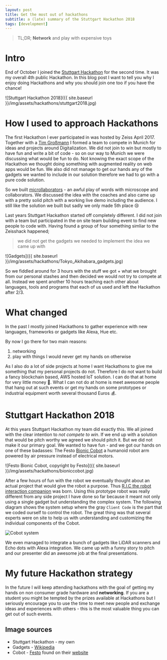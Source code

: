 ```yaml
---
layout: post
title: Get the most out of hackathons
subtitle: a (late) summary of the Stuttgart Hackathon 2018
tags: [development]
---
```


> TL;DR; **Network** and play with expensive toys

# Intro

End of October I joined the [Stuttgart Hackathon](https://www.hackathon-stuttgart.de/) for the second time. It was my overall 4th public Hackathon. In this blog post I want to tell you why I enjoy doing Hackathons and why you should join one too if you have the chance!

![Stuttgart Hackathon 2018]({{ site.baseurl }}/img/assets/hackathons/stuttgart2018.jpg)

# How I used to approach Hackathons

The first Hackathon I ever participated in was hosted by Zeiss April 2017. Together with a [Tim Großmann](github.com/timgrossmann) I formed a team to compete in Munich for ideas and projects around Digitalization. We did not join to win but mostly to have fun and write a bit of code - so on our way to Munich we were discussing what would be fun to do. Not knowing the exact scope of the Hackathon we thought doing something with augmented reality on web apps would be fun. We also did not manage to get our hands any of the gadgets we wanted to include in our solution therefore we had to go with a pure code solution.

So we built [microllaborators](https://github.com/anoff/microllaborators) - an awful play of words with microscope and collaborators. We discussed the idea with the coaches and also came up with a pretty solid pitch with a working live demo including the audience. I still like the solution we built but sadly we only made 5th place 😢

Last years Stuttgart Hackathon started off completely different. I did not join with a team but participated in the on site team building event to find new people to code with. Having found a group of four something simliar to the Zeisshack happened; 

> we did not get the gadgets we needed to implement the idea we came up with

![Gadgets]({{ site.baseurl }}/img/assets/hackathons/Tokyo_Akihabara_gadgets.jpg)

So we fiddled around for 3 hours with the stuff we got + what we brought from our personal stashes and then decided we would not try to compete at all. Instead we spent another 10 hours teaching each other about languages, tools and programs that each of us used and left the Hackathon after 2/3.

# What changed

In the past I mostly joined Hackathons to gather experience with new languages, frameworks or gadgets like Alexa, Hue etc. 

By now I go there for two main reasons:

1. networking
2. play with things I would never get my hands on otherwise

As I also do a lot of side projects at home I want Hackathons to give me something that my personal projects do not. Therefore I do not want to build a fancy blockchain based, AWS hosted IoT solution. I can do that at home for very little money 💸.
What I can not do at home is meet awesome people that hang out at such events or get my hands on some prototypes or industrial equipment worth several thousand Euros 💰.

# Stuttgart Hackathon 2018

At this years Stuttgart Hackathon my team did exactly this. We all joined with the clear intention to _not compete to win_. If we end up with a solution that would be pitch worthy we agreed we should pitch it. But we did not make it our primary goal. We wanted to have fun - and we got our hands on one of these badasses: The Festo [Bionic Cobot](https://www.festo.com/group/en/cms/12746.htm) a humanoid robot arm powered by air pressure instead of electrical motors.

![Festo Bionic Cobot, copyright by Festo]({{ site.baseurl }}/img/assets/hackathons/bioniccobot.jpg)

After a few hours of fun with the robot we eventually thought about an actual project that would give the robot a purpose. Thus [R.I.C the robot interaction companion](https://github.com/anoff/ric/) was born. Using this prototype robot was really different from any side project I have done so far because it meant not only using a single gadget but understanding the complex system. The following diagram shows the system setup where the gray `Client Code` is the part that we coded ourself to control the robot. The great thing was that several experts were on site to help us with understanding and customizing the individual components of the Cobot.

![Cobot system](https://camo.githubusercontent.com/d894c6fa7acc16193425edf1b75cf1bc400fa265/687474703a2f2f7777772e706c616e74756d6c2e636f6d2f706c616e74756d6c2f70726f78793f63616368653d6e6f267372633d68747470733a2f2f7261772e6769746875622e636f6d2f616e6f66662f7269632f6d61737465722f6173736574732f73797374656d2e69756d6c)

We even managed to integrate a bunch of gadgets like LiDAR scanners and Echo dots with Alexa integration. We came up with a funny story to pitch and our presenter did an awesome job at the final presentations.

# My future Hackathon strategy

In the future I will keep attending hackathons with the goal of getting my hands on non consumer grade hardware and **networking**. If you are a student you might be tempted by the prizes available at Hackathons but I seriously encourage you to use the time to meet new people and exchange ideas and experiences with others - this is the most valuable thing you can get out of such events.

## Image sources

- Stuttgart Hackathon - my own
- Gadgets - [Wikipedia](https://de.wikipedia.org/wiki/Datei:Tokyo_Akihabara_gadgets.jpg)
- Cobot - [Festo](https://www.festo.com/group/en/repo/assets/00393-bioniccobot-1532x900px.jpg) found on their [website](https://www.festo.com/group/en/cms/12746.htm)